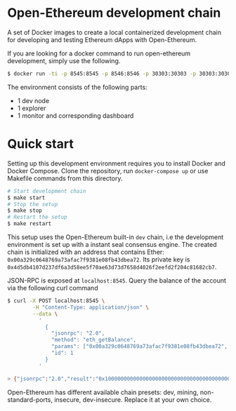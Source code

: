 # Open-Ethereum development chain

A set of Docker images to create a local containerized development chain for developing and testing Ethereum dApps with Open-Ethereum.

If you are looking for a docker command to run open-ethereum development, simply use the following.

```bash
$ docker run -ti -p 8545:8545 -p 8546:8546 -p 30303:30303 -p 30303:30303/udp openethereum/openethereum:latest --config dev --jsonrpc-interface all --reseal-min-period 0 --gas-price-percentile 0
```

The environment consists of the following parts:

- 1 dev node
- 1 explorer
- 1 monitor and corresponding dashboard

# Quick start

Setting up this development environment requires you to install Docker and Docker Compose. Clone the repository, run `docker-compose up` or use Makefile commands from this directory.

```bash
# Start development chain
$ make start
# Stop the setup
$ make stop
# Restart the setup
$ make restart
```

This setup uses the Open-Ethereum built-in `dev` chain, i.e the development environment is set up with a instant seal consensus engine. The created chain is initialized with an address that contains Ether: `0x00a329c0648769a73afac7f9381e08fb43dbea72`. Its private key is `0x4d5db4107d237df6a3d58ee5f70ae63d73d7658d4026f2eefd2f204c81682cb7`.

JSON-RPC is exposed at `localhost:8545`. Query the balance of the account via the following curl command

```bash
$ curl -X POST localhost:8545 \
        -H "Content-Type: application/json" \
        --data \
          '
            {
              "jsonrpc": "2.0",
              "method": "eth_getBalance",
              "params": ["0x00a329c0648769a73afac7f9381e08fb43dbea72", "latest"],
              "id": 1
            }
          '

> {"jsonrpc":"2.0","result":"0x100000000000000000000000000000000000000000000000000","id":1}
```

Open-Ethereum has different available chain presets: dev, mining, non-standard-ports, insecure, dev-insecure. Replace it at your own choice.
